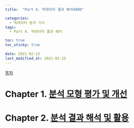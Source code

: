 ```yaml
---
title:  "Part 4. 빅데이터 결과 해석4000"

categories:
  - 빅데이터 분석 기사
tags:
  - Part 4. 빅데이터 결과 해석

toc: true
toc_sticky: true
 
date: 2021-02-23
last_modified_at: 2021-02-25
---
```


[목차](https://goaswon.github.io/%EB%B9%85%EB%8D%B0%EC%9D%B4%ED%84%B0%20%EB%B6%84%EC%84%9D%20%EA%B8%B0%EC%82%AC/0000%EB%AA%A9%EC%B0%A8/)

# Chapter 1. [분석 모형 평가 및 개선]()

# Chapter 2. [분석 결과 해석 및 활용]()

